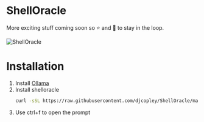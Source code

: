 # ShellOracle 

More exciting stuff coming soon so ⭐ and 👀️ to stay in the loop.

![ShellOracle](https://i.imgur.com/QM2LkAf.gif)

# Installation

1. Install [Ollama](https://ollama.ai/)
2. Install shelloracle
   ```zsh
   curl -sSL https://raw.githubusercontent.com/djcopley/ShellOracle/master/install.py | python3 -
   ``` 
3. Use ctrl+f to open the prompt
